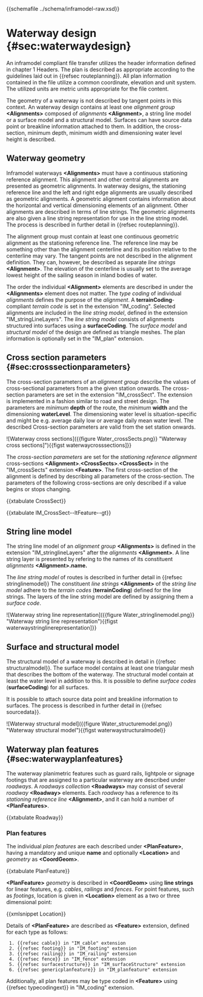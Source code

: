 {{schemafile ../schema/inframodel-raw.xsd}}
# Waterway design {#sec:waterwaydesign}

An inframodel compliant file transfer utilizes the header information defined in chapter 1 Headers. The plan is described as appropriate according to the guidelines laid out in {{refsec routeplanning}}. All plan information contained in the file utilize a common coordinate, elevation and unit system. The utilized units are metric units appropriate for the file content.

The geometry of a waterway is not described by tangent points in this context. An waterway design contains at least one *alignment group* **\<Alignments>** composed of *alignments* **\<Alignment>**, a string line model or a surface model and a structural model. Surfaces can have source data point or breakline information attached to them. In addition, the cross-section, minimum depth, minimum width and dimensioning water level height is described.

## Waterway geometry

Inframodel waterways **\<Alignments>** must have a continuous stationing reference alignment. This alignment and other central alignments are presented as geometric alignments. In waterway designs, the stationing reference line and the left and right edge alignments are usually described as geometric alignments. A geometric alignment contains information about the horizontal and vertical dimensioning elements of an alignment. Other alignments are described in terms of line strings. The geometric alignments are also given a line string representation for use in the line string model. The process is described in further detail in {{refsec routeplanning}}.

The alignment group must contain at least one continuous geometric alignment as the stationing reference line. The reference line may be something other than the alignment centerline and its position relative to the centerline may vary. The tangent points are not described in the alignment definition. They can, however, be described as separate *line strings* **\<Alignment>**. The elevation of the centerline is usually set to the average lowest height of the sailing season in inland bodies of water.

The order the individual **\<Alignment>** elements are described in under the **\<Alignments>** element does not matter. The *type coding* of individual *alignments* defines the purpose of the *alignment*. A **terrainCoding**-compliant *terrain code* is set in the extension "IM\_coding". Selected alignments are included in the *line string model*, defined in the extension "IM\_stringLineLayers". The *line string model* consists of alignments structured into surfaces using a **surfaceCoding**. The *surface model* and *structural model* of the design are defined as triangle meshes. The plan information is optionally set in the "IM_plan" extension.

## Cross section parameters {#sec:crosssectionparameters}

The cross-section parameters of an *alignment group* describe the values of cross-sectional parameters from a the given station onwards. The cross-section parameters are set in the extension "IM_crossSect". The extension is implemented in a fashion similar to road and street design. The parameters are *minimum* **depth** of the route, the *minimum* **width** and the dimensioning **waterLevel**. The dimensioning water level is situation-specific and might be e.g. average daily low or average daily mean water level. The described Cross-section parameters are valid from the set station onwards.

![Waterway cross sections]({{figure Water_crossSects.png}} "Waterway cross sections]"){{figst waterwaycrosssections]}}

The *cross-section parameters* are set for the *stationing reference alignment* cross-sections **\<Alignment>**.**\<CrossSects>**.**\<CrossSect>** in the "IM_crossSects" extension **\<Feature>**. The first cross-section of the alignment is defined by describing all parameters of the cross-section. The parameters of the following cross-sections are only described if a value begins or stops changing.

{{xtabulate CrossSect}}

{{xtabulate IM_CrossSect--ltFeature--gt}}

## String line model

The string line model of an *alignment group* **\<Alignments>** is defined in the extension "IM_stringlineLayers" after the *alignments* **\<Alignment>**. A line string layer is presented by refering to the names of its constituent *alignments* **\<Alignment>.name.**

The *line string model* of routes is described in further detail in {{refsec stringlinemodel}} The constituent *line strings* **\<Alignment>** of the *string line model* adhere to the *terrain codes* (**terrainCoding**) defined for the line strings. The layers of the line string model are defined by assigning them a *surface code*.

![Waterway string line representation]({{figure Water_stringlinemodel.png}} "Waterway string line representation"){{figst waterwaystringlinerepresentation]}}


## Surface and structural model

The structural model of a waterway is described in detail in {{refsec structuralmodel}}. The surface model contains at least one triangular mesh that describes the bottom of the waterway. The structural model contain at least the water level in addition to this. It is possible to define *surface codes* (**surfaceCoding**) for all surfaces.

It is possible to attach source data point and breakline information to surfaces. The process is described in further detail in {{refsec sourcedata}}.

![Waterway structural model]({{figure Water_structuremodel.png}} "Waterway structural model"){{figst waterwaystructuralmodel}}

## Waterway plan features {#sec:waterwayplanfeatures}

The waterway planimetric features such as guard rails, lightpole or signage footings that are assigned to a particular waterway are described under *roadways*. A *roadways collection* **\<Roadways>** may consist of several *roadway* **\<Roadway>** elements. Each *roadway* has a reference to its *stationing reference line* **\<Alignment>**, and it can hold a number of **\<PlanFeatures>**.

{{xtabulate  Roadway}}

### Plan features

The individual *plan features* are each described under **\<PlanFeature>**, having a mandatory and unique **name** and optionally **\<Location>** and *geometry* as **\<CoordGeom>**.

{{xtabulate  PlanFeature}}

**\<PlanFeature>** *geometry* is described in **\<CoordGeom>** using **line strings** for linear features, e.g. *cables*, *railings* and *fences*. For point features, such as *footings*, location is given in **\<Location>** element as a two or three dimensional point:

{{xmlsnippet Location}}

Details of **\<PlanFeature>** are described as **\<Feature>** extension, defined for each type as follows:


     1. {{refsec cable}} in "IM_cable" extension
     2. {{refsec footing}} in "IM_footing" extension
     3. {{refsec railing}} in "IM_railing" extension
     4. {{refsec fence}} in "IM_fence" extension
     5. {{refsec surfacestructure}} in "IM_surfaceStructure" extension
     6. {{refsec genericplanfeature}} in "IM_planfeature" extension

Additionally, all plan features may be type coded in **\<Feature>** using {{refsec typecodingext}} in "IM_coding" extension.

